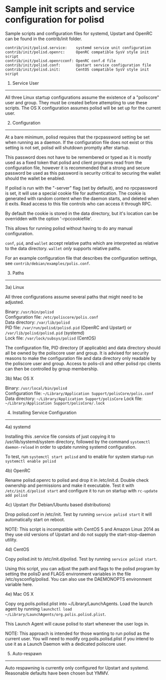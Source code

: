 Sample init scripts and service configuration for polisd
==========================================================

Sample scripts and configuration files for systemd, Upstart and OpenRC
can be found in the contrib/init folder.

    contrib/init/polisd.service:    systemd service unit configuration
    contrib/init/polisd.openrc:     OpenRC compatible SysV style init script
    contrib/init/polisd.openrcconf: OpenRC conf.d file
    contrib/init/polisd.conf:       Upstart service configuration file
    contrib/init/polisd.init:       CentOS compatible SysV style init script

1. Service User
---------------------------------

All three Linux startup configurations assume the existence of a "poliscore" user
and group.  They must be created before attempting to use these scripts.
The OS X configuration assumes polisd will be set up for the current user.

2. Configuration
---------------------------------

At a bare minimum, polisd requires that the rpcpassword setting be set
when running as a daemon.  If the configuration file does not exist or this
setting is not set, polisd will shutdown promptly after startup.

This password does not have to be remembered or typed as it is mostly used
as a fixed token that polisd and client programs read from the configuration
file, however it is recommended that a strong and secure password be used
as this password is security critical to securing the wallet should the
wallet be enabled.

If polisd is run with the "-server" flag (set by default), and no rpcpassword is set,
it will use a special cookie file for authentication. The cookie is generated with random
content when the daemon starts, and deleted when it exits. Read access to this file
controls who can access it through RPC.

By default the cookie is stored in the data directory, but it's location can be overridden
with the option '-rpccookiefile'.

This allows for running polisd without having to do any manual configuration.

`conf`, `pid`, and `wallet` accept relative paths which are interpreted as
relative to the data directory. `wallet` *only* supports relative paths.

For an example configuration file that describes the configuration settings,
see `contrib/debian/examples/polis.conf`.

3. Paths
---------------------------------

3a) Linux

All three configurations assume several paths that might need to be adjusted.

Binary:              `/usr/bin/polisd`  
Configuration file:  `/etc/poliscore/polis.conf`  
Data directory:      `/var/lib/polisd`  
PID file:            `/var/run/polisd/polisd.pid` (OpenRC and Upstart) or `/var/lib/polisd/polisd.pid` (systemd)  
Lock file:           `/var/lock/subsys/polisd` (CentOS)  

The configuration file, PID directory (if applicable) and data directory
should all be owned by the poliscore user and group.  It is advised for security
reasons to make the configuration file and data directory only readable by the
poliscore user and group.  Access to polis-cli and other polisd rpc clients
can then be controlled by group membership.

3b) Mac OS X

Binary:              `/usr/local/bin/polisd`  
Configuration file:  `~/Library/Application Support/polisCore/polis.conf`  
Data directory:      `~/Library/Application Support/polisCore`
Lock file:           `~/Library/Application Support/polisCore/.lock`

4. Installing Service Configuration
-----------------------------------

4a) systemd

Installing this .service file consists of just copying it to
/usr/lib/systemd/system directory, followed by the command
`systemctl daemon-reload` in order to update running systemd configuration.

To test, run `systemctl start polisd` and to enable for system startup run
`systemctl enable polisd`

4b) OpenRC

Rename polisd.openrc to polisd and drop it in /etc/init.d.  Double
check ownership and permissions and make it executable.  Test it with
`/etc/init.d/polisd start` and configure it to run on startup with
`rc-update add polisd`

4c) Upstart (for Debian/Ubuntu based distributions)

Drop polisd.conf in /etc/init.  Test by running `service polisd start`
it will automatically start on reboot.

NOTE: This script is incompatible with CentOS 5 and Amazon Linux 2014 as they
use old versions of Upstart and do not supply the start-stop-daemon utility.

4d) CentOS

Copy polisd.init to /etc/init.d/polisd. Test by running `service polisd start`.

Using this script, you can adjust the path and flags to the polisd program by
setting the polisD and FLAGS environment variables in the file
/etc/sysconfig/polisd. You can also use the DAEMONOPTS environment variable here.

4e) Mac OS X

Copy org.polis.polisd.plist into ~/Library/LaunchAgents. Load the launch agent by
running `launchctl load ~/Library/LaunchAgents/org.polis.polisd.plist`.

This Launch Agent will cause polisd to start whenever the user logs in.

NOTE: This approach is intended for those wanting to run polisd as the current user.
You will need to modify org.polis.polisd.plist if you intend to use it as a
Launch Daemon with a dedicated poliscore user.

5. Auto-respawn
-----------------------------------

Auto respawning is currently only configured for Upstart and systemd.
Reasonable defaults have been chosen but YMMV.
